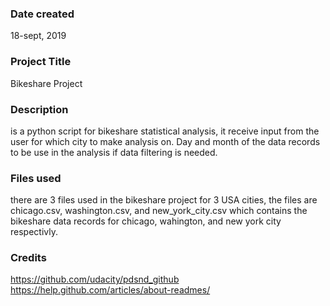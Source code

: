 ### Date created
18-sept, 2019

### Project Title
Bikeshare Project

### Description
is a python script for bikeshare statistical analysis, it receive input from the user for which city to make analysis on. Day and month of the data records to be use in the analysis if data filtering  is needed.

### Files used
there are 3 files used in the bikeshare project for 3 USA cities, the files are chicago.csv, washington.csv, and new_york_city.csv which contains the bikeshare data records for chicago, wahington, and new york city respectivly.

### Credits
https://github.com/udacity/pdsnd_github
https://help.github.com/articles/about-readmes/

